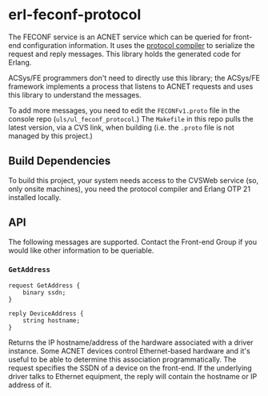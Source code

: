 # erl-feconf-protocol

The FECONF service is an ACNET service which can be queried for front-end configuration information. It uses the [protocol compiler](https://cdcvs.fnal.gov/redmine/projects/protocol-compiler/wiki) to serialize the request and reply messages. This library holds the generated code for Erlang.

ACSys/FE programmers don't need to directly use this library; the ACSys/FE framework implements a process that listens to ACNET requests and uses this library to understand the messages.

To add more messages, you need to edit the `FECONFv1.proto` file in the console repo (`uls/ul_feconf_protocol`.) The `Makefile` in this repo pulls the latest version, via a CVS link, when building (i.e. the `.proto` file is not managed by this project.)

## Build Dependencies

To build this project, your system needs access to the CVSWeb service (so, only onsite machines), you need the protocol compiler and Erlang OTP 21 installed locally.

## API

The following messages are supported. Contact the Front-end Group if you would like other information to be queriable.

### `GetAddress`

```
request GetAddress {
    binary ssdn;
}

reply DeviceAddress {
    string hostname;
}
```

Returns the IP hostname/address of the hardware associated with a driver instance. Some ACNET devices control Ethernet-based hardware and it's useful to be able to determine this association programmatically. The request specifies the SSDN of a device on the front-end. If the underlying driver talks to Ethernet equipment, the reply will contain the hostname or IP address of it.